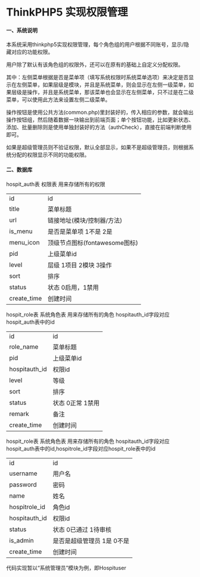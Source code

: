 ThinkPHP5 实现权限管理
===============
#### 一、系统说明 ####
本系统采用thinkphp5实现权限管理，每个角色组的用户根据不同账号，显示/隐藏对应的功能权限。

用户除了默认有该角色组的权限外，还可以在原有的基础上自定义分配权限。

其中：左侧菜单根据是否是菜单项（填写系统权限时系统菜单选项）来决定是否显示在左侧菜单，如果层级是模块，并且是系统菜单，则会显示在左侧一级菜单，如果层级是操作，并且是系统菜单，那该菜单也会显示在左侧菜单，只不过是在二级菜单，可以使用此方法来设置左侧二级菜单。

操作按钮是使用公共方法(common.php)里封装好的，传入相应的参数，就会输出操作按钮组，然后随着数据一块输出到前端页面；单个按钮功能，比如更新状态、添加、批量删除则是使用单独封装好的方法（authCheck），直接在前端判断使用即可。

如果是超级管理员则不验证权限，默认全部显示，如果不是超级管理员，则根据系统分配的权限显示不同的功能权限。

#### 二、数据库 ####
hospit_auth表 权限表 用来存储所有的权限

<table>
<tr>
<td>id</td>
<td>id</td>
</tr>
<tr>
<td>title</td>
<td>菜单标题</td>
</tr>
<tr>
<td>url</td>
<td>链接地址(模块/控制器/方法)</td>
</tr>
<tr>
<td>is_menu</td>
<td>是否是菜单项 1不是 2是</td>
</tr>
<tr>
<td>menu_icon</td>
<td>顶级节点图标(fontawesome图标)</td>
</tr>
<tr>
<td>pid</td>
<td>上级菜单id</td>
</tr>
<tr>
<td>level</td>
<td>层级 1项目 2模块 3操作</td>
</tr>
<tr>
<td>sort</td>
<td>排序</td>
</tr>
<tr>
<td>status</td>
<td>状态 0启用，1禁用</td>
</tr>
<tr>
<td>create_time</td>
<td>创建时间</td>
</tr>
</table>

hospit_role表 系统角色表 用来存储所有的角色 hospitauth_id字段对应hospit_auth表中的id

<table>
<tr>
<td>id</td>
<td>id</td>
</tr>
<tr>
<td>role_name</td>
<td>菜单标题</td>
</tr>
<tr>
<td>pid</td>
<td>上级菜单id</td>
</tr>
<tr>
<td>hospitauth_id</td>
<td>权限id</td>
</tr>
<tr>
<td>level</td>
<td>等级</td>
</tr>
<tr>
<td>sort</td>
<td>排序</td>
</tr>
<tr>
<td>status</td>
<td>状态 0正常 1禁用</td>
</tr>
<tr>
<td>remark</td>
<td>备注</td>
</tr>
<tr>
<td>create_time</td>
<td>创建时间</td>
</tr>
</table>

hospit_role表 系统角色表 用来存储所有的角色 hospitauth_id字段对应hospit_auth表中的id,hospitrole_id字段对应hospit_role表中的id

<table>
<tr>
<td>id</td>
<td>id</td>
</tr>
<tr>
<td>username</td>
<td>用户名</td>
</tr>
<tr>
<td>password</td>
<td>密码</td>
</tr>
<tr>
<td>name</td>
<td>姓名</td>
</tr>
<tr>
<td>hospitrole_id</td>
<td>角色id</td>
</tr>
<tr>
<td>hospitauth_id</td>
<td>权限id</td>
</tr>
<tr>
<td>status</td>
<td>状态 0已通过 1待审核</td>
</tr>
<tr>
<td>is_admin</td>
<td>是否是超级管理员 1是 0不是</td>
</tr>
<tr>
<td>create_time</td>
<td>创建时间</td>
</tr>
</table>


代码实现暂以“系统管理员”模块为例，即Hospituser